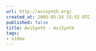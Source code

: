 ```yaml
---
url: http://avisynth.org/
created_at: 2005-05-24 15:52 UTC
published: false
title: AviSynth - AviSynth
tags:
- video
---
```



